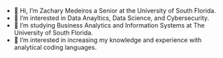 - 👋 Hi, I’m Zachary Medeiros a Senior at the University of South Florida.
- 🔎 I’m interested in Data Anayltics, Data Science, and Cybersecurity.
- 🧠 I’m studying Business Analytics and Information Systems at The University of South Florida.
- 🌱 I’m interested in increasing my knowledge and experience with analytical coding languages.

<!---
zmedeiros19/zmedeiros19 is a ✨ special ✨ repository because its `README.md` (this file) appears on your GitHub profile.
You can click the Preview link to take a look at your changes.
--->
